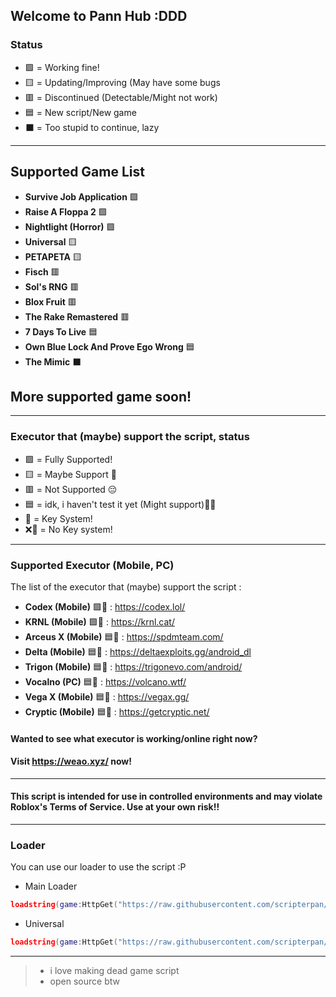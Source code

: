 ## Welcome to Pann Hub :DDD

### Status
- 🟩 = Working fine!
- 🟨 = Updating/Improving (May have some bugs
- 🟥 = Discontinued (Detectable/Might not work)
- 🟦 = New script/New game
- ⬛ = Too stupid to continue, lazy

---

## Supported Game List

- **Survive Job Application** 🟩
- **Raise A Floppa 2**  🟩
- **Nightlight (Horror)** 🟩
- **Universal** 🟨
- **PETAPETA** 🟨
- **Fisch** 🟥
- **Sol's RNG** 🟥
- **Blox Fruit** 🟥
- **The Rake Remastered** 🟥
- **7 Days To Live** 🟦
- **Own Blue Lock And Prove Ego Wrong** 🟦
- **The Mimic** ⬛


## More supported game soon!

---

### Executor that (maybe) support the script, status
- 🟩 = Fully Supported!
- 🟨 = Maybe Support 🤔
- 🟥 = Not Supported 😔 
- 🟦 = idk, i haven't test it yet (Might support)🥀💔
- 🔐 = Key System!
- ❌🔐 = No Key system!

---

### Supported Executor (Mobile, PC)
The list of the executor that (maybe) support the script :
- **Codex (Mobile)** 🟩🔐 : https://codex.lol/
- **KRNL (Mobile)** 🟩🔐 : https://krnl.cat/
- **Arceus X (Mobile)** 🟦🔐 : https://spdmteam.com/
- **Delta (Mobile)** 🟦🔐 : https://deltaexploits.gg/android_dl
- **Trigon (Mobile)** 🟦🔐 : https://trigonevo.com/android/
- **Vocalno (PC)** 🟦🔐 : https://volcano.wtf/
- **Vega X (Mobile)** 🟦🔐 : https://vegax.gg/
- **Cryptic (Mobile)** 🟦🔐 : https://getcryptic.net/

#### Wanted to see what executor is working/online right now? 
#### Visit https://weao.xyz/ now!

---

#### This script is intended for use in controlled environments and may violate Roblox's Terms of Service. Use at your own risk!!

---

### Loader

You can use our loader to use the script :P

- Main Loader

```lua
loadstring(game:HttpGet("https://raw.githubusercontent.com/scripterpan/scripterpan/refs/heads/main/Loader/Main.lua"))()
```

- Universal

```lua
loadstring(game:HttpGet("https://raw.githubusercontent.com/scripterpan/scripterpan/refs/heads/main/ScriptSrc/Universal2.lua"))()
```

---

> - i love making dead game script 
> - open source btw
